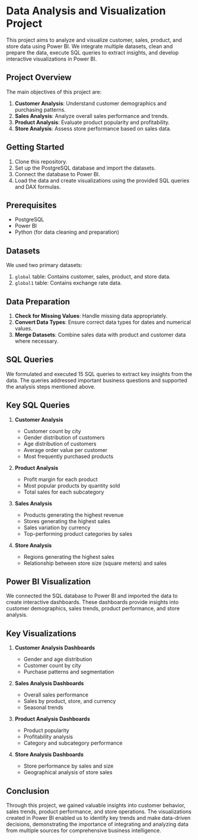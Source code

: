 # Data Analysis and Visualization Project

This project aims to analyze and visualize customer, sales, product, and store data using Power BI. We integrate multiple datasets, clean and prepare the data, execute SQL queries to extract insights, and develop interactive visualizations in Power BI.

## Project Overview

The main objectives of this project are:
1. **Customer Analysis**: Understand customer demographics and purchasing patterns.
2. **Sales Analysis**: Analyze overall sales performance and trends.
3. **Product Analysis**: Evaluate product popularity and profitability.
4. **Store Analysis**: Assess store performance based on sales data.
   
## Getting Started

1. Clone this repository.
2. Set up the PostgreSQL database and import the datasets.
3. Connect the database to Power BI.
4. Load the data and create visualizations using the provided SQL queries and DAX formulas.

## Prerequisites

- PostgreSQL
- Power BI
- Python (for data cleaning and preparation)

## Datasets

We used two primary datasets:
1. `global` table: Contains customer, sales, product, and store data.
2. `global1` table: Contains exchange rate data.

## Data Preparation

1. **Check for Missing Values**: Handle missing data appropriately.
2. **Convert Data Types**: Ensure correct data types for dates and numerical values.
3. **Merge Datasets**: Combine sales data with product and customer data where necessary.

## SQL Queries

We formulated and executed 15 SQL queries to extract key insights from the data. The queries addressed important business questions and supported the analysis steps mentioned above.

## Key SQL Queries

1. **Customer Analysis**
   - Customer count by city
   - Gender distribution of customers
   - Age distribution of customers
   - Average order value per customer
   - Most frequently purchased products

2. **Product Analysis**
   - Profit margin for each product
   - Most popular products by quantity sold
   - Total sales for each subcategory

3. **Sales Analysis**
   - Products generating the highest revenue
   - Stores generating the highest sales
   - Sales variation by currency
   - Top-performing product categories by sales

4. **Store Analysis**
   - Regions generating the highest sales
   - Relationship between store size (square meters) and sales

## Power BI Visualization

We connected the SQL database to Power BI and imported the data to create interactive dashboards. These dashboards provide insights into customer demographics, sales trends, product performance, and store analysis.

## Key Visualizations

1. **Customer Analysis Dashboards**
   - Gender and age distribution
   - Customer count by city
   - Purchase patterns and segmentation

2. **Sales Analysis Dashboards**
   - Overall sales performance
   - Sales by product, store, and currency
   - Seasonal trends

3. **Product Analysis Dashboards**
   - Product popularity
   - Profitability analysis
   - Category and subcategory performance

4. **Store Analysis Dashboards**
   - Store performance by sales and size
   - Geographical analysis of store sales

## Conclusion

Through this project, we gained valuable insights into customer behavior, sales trends, product performance, and store operations. The visualizations created in Power BI enabled us to identify key trends and make data-driven decisions, demonstrating the importance of integrating and analyzing data from multiple sources for comprehensive business intelligence.




